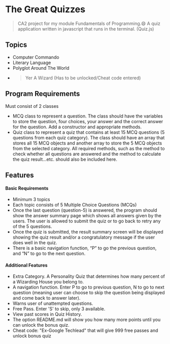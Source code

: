 # The Great Quizzes
> CA2 project for my module Fundamentals of Programming.:smile:
A quiz application written in javascript that runs in the terminal. (Quiz.js)
## Topics
- Computer Commando
- Literary Language
- Polyglot Around The World
- > Yer A Wizard (Has to be unlocked/Cheat code entered)
## Program Requirements
Must consist of 2 classes
-	MCQ class to represent a question.  The class should have the variables to store the question, four choices, your answer and the correct answer for the question.  Add a constructor and appropriate methods.
-	Quiz class to represent a quiz that contains at least 15 MCQ questions (5 questions from each quiz category).  The class should have an array that stores all 15 MCQ objects and another array to store the 5 MCQ objects from the selected category. All required methods, such as the method to check whether all questions are answered and the method to calculate the quiz result…etc. should also be included here.
## Features
#### Basic Requirements
- Minimum 3 topics
- Each topic consists of 5 Multiple Choice Questions (MCQs)
- Once the last question (question-5) is answered, the program should show the answer summary page which shows all answers given by the users. The user is allowed to submit the quiz or to go back to retry any of the 5 questions.
- Once the quiz is submitted, the result summary screen will be displayed showing the quiz result and/or a congratulatory message if the user does well in the quiz.
- There is a basic navigation function, “P” to go the previous question, and “N” to go to the next question.
#### Additional Features
- Extra Category. A Personality Quiz that determines how many percent of a Wizarding House you belong to.
-	A navigation function. Enter P to go to previous question, N to go to next question (meaning user can choose to skip the question being displayed and come back to answer later). 
- Warns user of unattempted questions.
-	Free Pass. Enter 'S' to skip, only 3 available.
- View past scores in Quiz History.
- The option README.md will show you how many more points until you can unlock the bonus quiz.
- Cheat code: "Ex-Google Techlead" that will give 999 free passes and unlock bonus quiz
